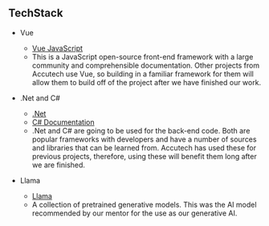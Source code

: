 ## TechStack

- Vue
  - [Vue JavaScript](https://vuejs.org/)
  - This is a JavaScript open-source front-end framework with a large community and comprehensible documentation.
    Other projects from Accutech use Vue, so building in a familiar framework for them will allow them to
    build off of the project after we have finished our work.

- .Net and C#
  - [.Net](https://dotnet.microsoft.com/en-us/learn/dotnet/what-is-dotnet)
  - [C# Documentation](https://learn.microsoft.com/en-us/dotnet/csharp/)
  - .Net and C# are going to be used for the back-end code. Both are popular frameworks with developers and have a number of
    sources and libraries that can be learned from. Accutech has used these for previous projects, therefore, using these
    will benefit them long after we are finished. 

- Llama
  - [Llama](https://huggingface.co/meta-llama/Llama-3.2-3B)
  - A collection of pretrained generative models. This was the AI model recommended by our mentor for the use as our generative AI. 
